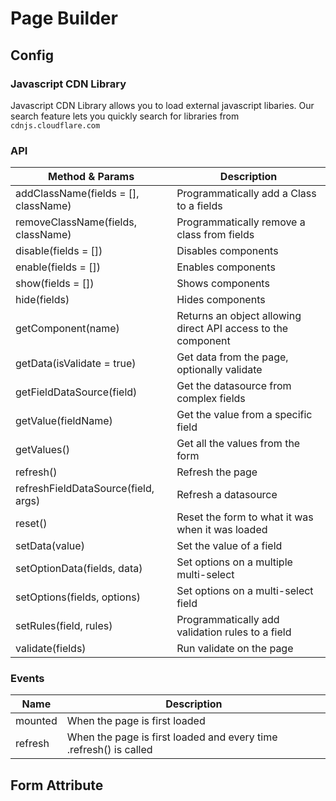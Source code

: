 # Page Builder

## Config

### Javascript CDN Library

Javascript CDN Library allows you to load external javascript libaries. Our search feature lets you quickly search for libraries from `cdnjs.cloudflare.com`

### API

| Method & Params                          | Description                      |
|------------------------------------------|---------------------------------------------------------------|
| addClassName(fields = [], className)     | Programmatically add a Class to a fields                      |
| removeClassName(fields, className)       | Programmatically remove a class from fields                   |
| disable(fields = [])                     | Disables components                                           |
| enable(fields = [])                      | Enables components                                            |
| show(fields = [])                        | Shows components                                              |
| hide(fields)                             | Hides components                                              |
| getComponent(name)                       | Returns an object allowing direct API access to the component |
| getData(isValidate = true)               | Get data from the page, optionally validate                   |
| getFieldDataSource(field)                | Get the datasource from complex fields                        |
| getValue(fieldName)                      | Get the value from a specific field                           |
| getValues()                              | Get all the values from the form                              |
| refresh()                                | Refresh the page                                              |
| refreshFieldDataSource(field, args)      | Refresh a datasource                                          |
| reset()                                  | Reset the form to what it was when it was loaded              |
| setData(value)                           | Set the value of a field                                      |
| setOptionData(fields, data)              | Set options on a multiple multi-select                        |
| setOptions(fields, options)              | Set options on a multi-select field                           |
| setRules(field, rules)                   | Programmatically add validation rules to a field              |
| validate(fields)                         | Run validate on the page                                      |

### Events

| Name    | Description                                                       |
|---------|-------------------------------------------------------------------|
| mounted | When the page is first loaded                                     |
| refresh | When the page is first loaded and every time .refresh() is called |

## Form Attribute